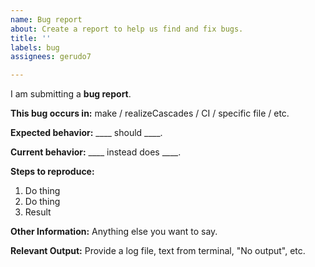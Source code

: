 ```yaml
---
name: Bug report
about: Create a report to help us find and fix bugs.
title: ''
labels: bug
assignees: gerudo7

---
```


I am submitting a **bug report**.

**This bug occurs in:**
make / realizeCascades / CI / specific file / etc.

**Expected behavior:**
____ should ____.

**Current behavior:**
____ instead does ____.

**Steps to reproduce:**
1. Do thing
2. Do thing
3. Result

**Other Information:**
Anything else you want to say.

**Relevant Output:**
Provide a log file, text from terminal, "No output", etc.
